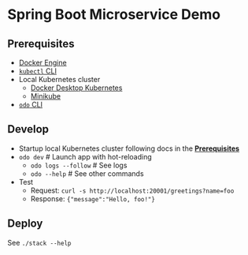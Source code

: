 # Spring Boot Microservice Demo

## Prerequisites
- [Docker Engine](https://docs.docker.com/engine/install/)
- [`kubectl` CLI](https://kubernetes.io/docs/tasks/tools/)
- Local Kubernetes cluster
  - [Docker Desktop Kubernetes](https://docs.docker.com/desktop/kubernetes/)
  - [Minikube](https://minikube.sigs.k8s.io/docs/start/)
- [`odo` CLI](https://odo.dev/docs/overview/installation)

## Develop
- Startup local Kubernetes cluster following docs in the [**Prerequisites**]((#prerequisites))
- `odo dev` # Launch app with hot-reloading
  - `odo logs --follow` # See logs
  - `odo --help` # See other commands
- Test
  - Request: `curl -s http://localhost:20001/greetings?name=foo`
  - Response: `{"message":"Hello, foo!"}`

## Deploy
See `./stack --help`
